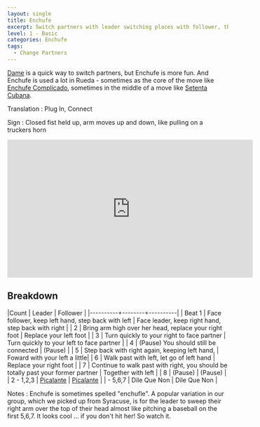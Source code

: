 ```yaml
---
layout: single
title: Enchufe
excerpt: Switch partners with leader switching places with follower, then walking past to the next.  
level: 1 - Basic
categories: Enchufe
tags:
  - Change Partners
---
```


[Dame](/basics/dame) is a quick way to switch partners, but Enchufe is more fun.  And Enchufe is 
used a lot in Rueda - sometimes as the core of the move like 
[Enchufe Complicado](/enchufe/enchufe-complicado), sometimes in the middle of a move
like [Setenta Cubana](/setenta/setenta-cubana). 


Translation
: Plug In, Connect

Sign
: Closed fist held up, arm moves up and down, like pulling on a truckers horn


<iframe width="560" height="315"  src="https://www.youtube-nocookie.com/embed/uLevcy5yJ1c?rel=0" frameborder="0" allowfullscreen></iframe>


## Breakdown

|Count     | Leader | Follower |
|----------+--------+----------|
| Beat 1 | Face follower, keep left hand, step back with left  | Face leader, keep right hand, step back with right |
| 2 | Bring arm high over her head, replace your right foot | Replace your left foot |
| 3 | Turn quickly to your right to face partner | Turn quickly to your left to face partner |
| 4 | (Pause) You should still be connected | (Pause) |
| 5 | Step back with right again, keeping left hand, | Foward with your left a little|
| 6 | Walk past with left, let go of left hand | Replace your right foot |
| 7 | Continue to walk past with right, you should be totally past your former partner | Together with left |
| 8 | (Pause) | (Pause) |
| 2 - 1,2,3 | [Picalante](/basics/dame) | [Picalante](/basics/dame) |
| - 5,6,7 | Dile Que Non | Dile Que Non |

Notes
:  Enchufe is sometimes spelled "enchufle".  A popular variation in our group, which we picked 
up from Syracuse, is for the leader to sweep their right arm over the top of their head almost
like pitching a baseball on the first 5,6,7.  It looks cool ... if you don't hit her!  So watch it. 